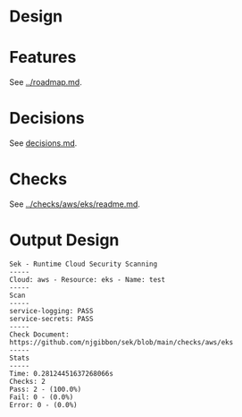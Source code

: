# Design


# Features
See [../roadmap.md](../roadmap.md).


# Decisions
See [decisions.md](decisions.md).


# Checks
See [../checks/aws/eks/readme.md](../checks/aws/eks/readme.md).


# Output Design
```
Sek - Runtime Cloud Security Scanning
-----
Cloud: aws - Resource: eks - Name: test
-----
Scan
-----
service-logging: PASS
service-secrets: PASS
-----
Check Document: https://github.com/njgibbon/sek/blob/main/checks/aws/eks
-----
Stats
-----
Time: 0.28124451637268066s
Checks: 2
Pass: 2 - (100.0%)
Fail: 0 - (0.0%)
Error: 0 - (0.0%)
```
